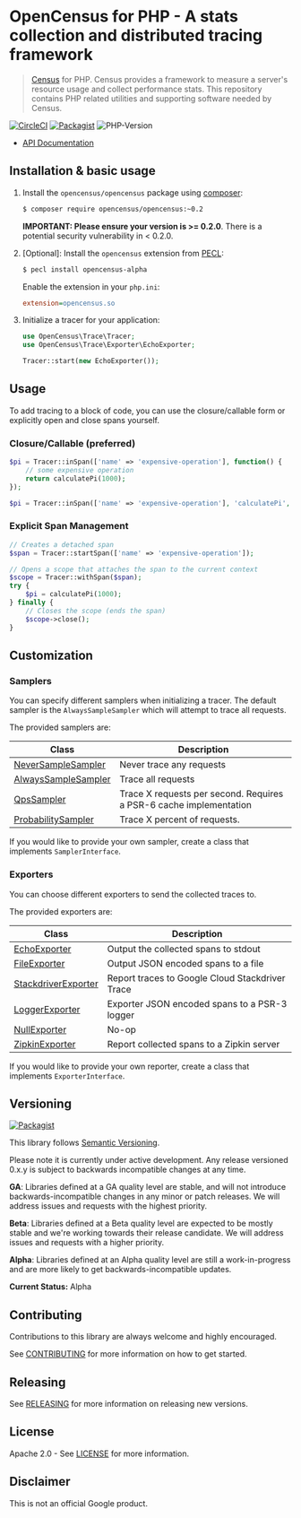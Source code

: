 # OpenCensus for PHP - A stats collection and distributed tracing framework

> [Census][census-org] for PHP. Census provides a framework to measure a
server's resource usage and collect performance stats. This repository contains
PHP related utilities and supporting software needed by Census.

[![CircleCI](https://circleci.com/gh/census-instrumentation/opencensus-php.svg?style=svg)](https://circleci.com/gh/census-instrumentation/opencensus-php)
[![Packagist](https://img.shields.io/packagist/v/opencensus/opencensus.svg)](https://packagist.org/packages/opencensus/opencensus)
![PHP-Version](https://img.shields.io/packagist/php-v/opencensus/opencensus.svg)

* [API Documentation][api-docs]

## Installation & basic usage

1. Install the `opencensus/opencensus` package using [composer][composer]:

    ```bash
    $ composer require opencensus/opencensus:~0.2
    ```

    **IMPORTANT: Please ensure your version is >= 0.2.0**. There is a potential security
    vulnerability in < 0.2.0.

1. [Optional]: Install the `opencensus` extension from [PECL][pecl]:

    ```bash
    $ pecl install opencensus-alpha
    ```
   Enable the extension in your `php.ini`:

    ```ini
    extension=opencensus.so
    ```

1. Initialize a tracer for your application:

    ```php
    use OpenCensus\Trace\Tracer;
    use OpenCensus\Trace\Exporter\EchoExporter;

    Tracer::start(new EchoExporter());
    ```

## Usage

To add tracing to a block of code, you can use the closure/callable form or
explicitly open and close spans yourself.

### Closure/Callable (preferred)

```php
$pi = Tracer::inSpan(['name' => 'expensive-operation'], function() {
    // some expensive operation
    return calculatePi(1000);
});

$pi = Tracer::inSpan(['name' => 'expensive-operation'], 'calculatePi', [1000]);
```

### Explicit Span Management

```php
// Creates a detached span
$span = Tracer::startSpan(['name' => 'expensive-operation']);

// Opens a scope that attaches the span to the current context
$scope = Tracer::withSpan($span);
try {
    $pi = calculatePi(1000);
} finally {
    // Closes the scope (ends the span)
    $scope->close();
}
```

## Customization

### Samplers

You can specify different samplers when initializing a tracer. The default
sampler is the `AlwaysSampleSampler` which will attempt to trace all requests.

The provided samplers are:

| Class | Description |
| ----- | ----------- |
| [NeverSampleSampler][never-sampler] | Never trace any requests |
| [AlwaysSampleSampler][always-sampler] | Trace all requests |
| [QpsSampler][qps-sampler] | Trace X requests per second. Requires a PSR-6 cache implementation |
| [ProbabilitySampler][probability-sampler] | Trace X percent of requests. |

If you would like to provide your own sampler, create a class that implements
`SamplerInterface`.

### Exporters

You can choose different exporters to send the collected traces to.

The provided exporters are:

| Class | Description |
| ----- | ----------- |
| [EchoExporter][echo-exporter] | Output the collected spans to stdout |
| [FileExporter][file-exporter] | Output JSON encoded spans to a file |
| [StackdriverExporter][stackdriver-exporter] | Report traces to Google Cloud Stackdriver Trace |
| [LoggerExporter][logger-exporter] | Exporter JSON encoded spans to a PSR-3 logger |
| [NullExporter][null-exporter] | No-op |
| [ZipkinExporter][zipkin-exporter] | Report collected spans to a Zipkin server |

If you would like to provide your own reporter, create a class that implements
`ExporterInterface`.

## Versioning

[![Packagist](https://img.shields.io/packagist/v/opencensus/opencensus.svg)](https://packagist.org/packages/opencensus/opencensus)

This library follows [Semantic Versioning][semver].

Please note it is currently under active development. Any release versioned
0.x.y is subject to backwards incompatible changes at any time.

**GA**: Libraries defined at a GA quality level are stable, and will not
introduce backwards-incompatible changes in any minor or patch releases. We will
address issues and requests with the highest priority.

**Beta**: Libraries defined at a Beta quality level are expected to be mostly
stable and we're working towards their release candidate. We will address issues
and requests with a higher priority.

**Alpha**: Libraries defined at an Alpha quality level are still a
work-in-progress and are more likely to get backwards-incompatible updates.

**Current Status:** Alpha


## Contributing

Contributions to this library are always welcome and highly encouraged.

See [CONTRIBUTING](CONTRIBUTING.md) for more information on how to get started.

## Releasing

See [RELEASING](RELEASING.md) for more information on releasing new versions.

## License

Apache 2.0 - See [LICENSE](LICENSE) for more information.

## Disclaimer

This is not an official Google product.

[census-org]: https://github.com/census-instrumentation
[api-docs]: http://opencensus.io/opencensus-php/
[composer]: https://getcomposer.org/
[pecl]: https://pecl.php.net/
[never-sampler]: http://opencensus.io/opencensus-php/api/OpenCensus/Trace/Sampler/NeverSampleSampler.html
[always-sampler]: http://opencensus.io/opencensus-php/api/OpenCensus/Trace/Sampler/NeverSampleSampler.html
[qps-sampler]: http://opencensus.io/opencensus-php/api/OpenCensus/Trace/Sampler/NeverSampleSampler.html
[probability-sampler]: http://opencensus.io/opencensus-php/api/OpenCensus/Trace/Sampler/NeverSampleSampler.html
[echo-exporter]: http://opencensus.io/opencensus-php/api/OpenCensus/Trace/Exporter/EchoExporter.html
[file-exporter]: http://opencensus.io/opencensus-php/api/OpenCensus/Trace/Exporter/FileExporter.html
[stackdriver-exporter]: http://opencensus.io/opencensus-php/api/OpenCensus/Trace/Exporter/StackdriverExporter.html
[logger-exporter]: http://opencensus.io/opencensus-php/api/OpenCensus/Trace/Exporter/LoggerExporter.html
[null-exporter]: http://opencensus.io/opencensus-php/api/OpenCensus/Trace/Exporter/NullExporter.html
[zipkin-exporter]: http://opencensus.io/opencensus-php/api/OpenCensus/Trace/Exporter/ZipkinExporter.html
[semver]: http://semver.org/
